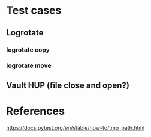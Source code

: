 # Test cases
## Logrotate
### logrotate copy
### logrotate move
## Vault HUP (file close and open?)




# References
https://docs.pytest.org/en/stable/how-to/tmp_path.html

